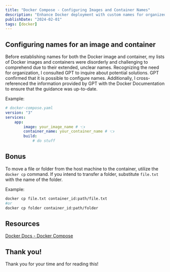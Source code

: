 ```yaml
---
title: "Docker Compose - Configuring Images and Container Names"
description: "Enhance Docker deployment with custom names for organized images and containers. Explore efficient file transfers using the 'docker cp' command."
publishDate: "2024-02-01"
tags: [docker]
---
```


## Configuring names for an image and container

Before establishing names for both the Docker image and container, my lists of Docker images and containers were disorderly and challenging to comprehend due to their extended, unclear names. Recognizing the need for organization, I consulted GPT to inquire about potential solutions. GPT confirmed that it is possible to configure names. Additionally, I cross-referenced the information provided by GPT with the Docker Documentation to ensure that the guidance was up-to-date.

Example:

```yaml
# docker-compose.yaml
version: "3"
services:
	app:
		image: your_image_name # 👈
		container_name: your_container_name # 👈
		build:
			# do stuff
```

## Bonus

To move a file or folder from the host machine to the container, utilize the `docker cp` command. If you intend to transfer a folder, substitute `file.txt` with the name of the folder.

Example:

```bash
docker cp file.txt container_id:path/file.txt
#or
docker cp folder container_id:path/folder
```

## Resources

[Docker Docs - Docker Compose](https://docs.docker.com/compose/compose-file/compose-file-v3/)

## Thank you!

Thank you for your time and for reading this!
